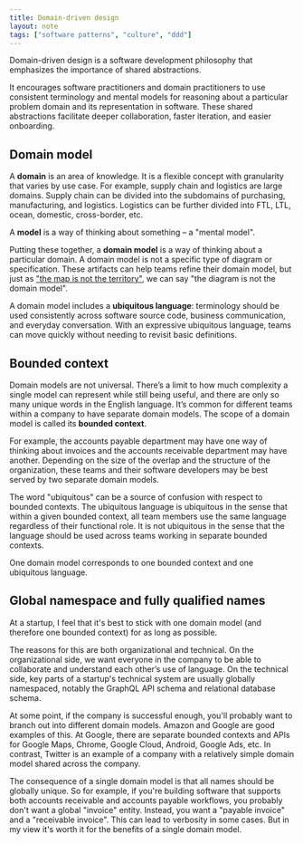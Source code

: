 ```yaml
---
title: Domain-driven design
layout: note
tags: ["software patterns", "culture", "ddd"]
---
```


Domain-driven design is a software development philosophy that emphasizes the importance of shared abstractions.

It encourages software practitioners and domain practitioners to use consistent terminology and mental models for reasoning about a particular problem domain and its representation in software. These shared abstractions facilitate deeper collaboration, faster iteration, and easier onboarding.

## Domain model

A **domain** is an area of knowledge. It is a flexible concept with granularity that varies by use case. For example, supply chain and logistics are large domains. Supply chain can be divided into the subdomains of purchasing, manufacturing, and logistics. Logistics can be further divided into FTL, LTL, ocean, domestic, cross-border, etc.

A **model** is a way of thinking about something – a "mental model".

Putting these together, a **domain model** is a way of thinking about a particular domain. A domain model is not a specific type of diagram or specification. These artifacts can help teams refine their domain model, but just as ["the map is not the territory"](https://en.wikipedia.org/wiki/Map%E2%80%93territory_relation), we can say "the diagram is not the domain model".

A domain model includes a **ubiquitous language**: terminology should be used consistently across software source code, business communication, and everyday conversation. With an expressive ubiquitous language, teams can move quickly without needing to revisit basic definitions.

## Bounded context

Domain models are not universal. There’s a limit to how much complexity a single model can represent while still being useful, and there are only so many unique words in the English language. It’s common for different teams within a company to have separate domain models. The scope of a domain model is called its **bounded context**.

For example, the accounts payable department may have one way of thinking about invoices and the accounts receivable department may have another. Depending on the size of the overlap and the structure of the organization, these teams and their software developers may be best served by two separate domain models.

The word "ubiquitous" can be a source of confusion with respect to bounded contexts. The ubiquitous language is ubiquitous in the sense that within a given bounded context, all team members use the same language regardless of their functional role. It is not ubiquitous in the sense that the language should be used across teams working in separate bounded contexts.

One domain model corresponds to one bounded context and one ubiquitous language.

## Global namespace and fully qualified names

At a startup, I feel that it's best to stick with one domain model (and therefore one bounded context) for as long as possible.

The reasons for this are both organizational and technical. On the organizational side, we want everyone in the company to be able to collaborate and understand each other’s use of language. On the technical side, key parts of a startup's technical system are usually globally namespaced, notably the GraphQL API schema and relational database schema.

At some point, if the company is successful enough, you'll probably want to branch out into different domain models. Amazon and Google are good examples of this. At Google, there are separate bounded contexts and APIs for Google Maps, Chrome, Google Cloud, Android, Google Ads, etc. In contrast, Twitter is an example of a company with a relatively simple domain model shared across the company.

The consequence of a single domain model is that all names should be globally unique. So for example, if you're building software that supports both accounts receivable and accounts payable workflows, you probably don't want a global "invoice" entity. Instead, you want a "payable invoice" and a "receivable invoice". This can lead to verbosity in some cases. But in my view it's worth it for the benefits of a single domain model.
